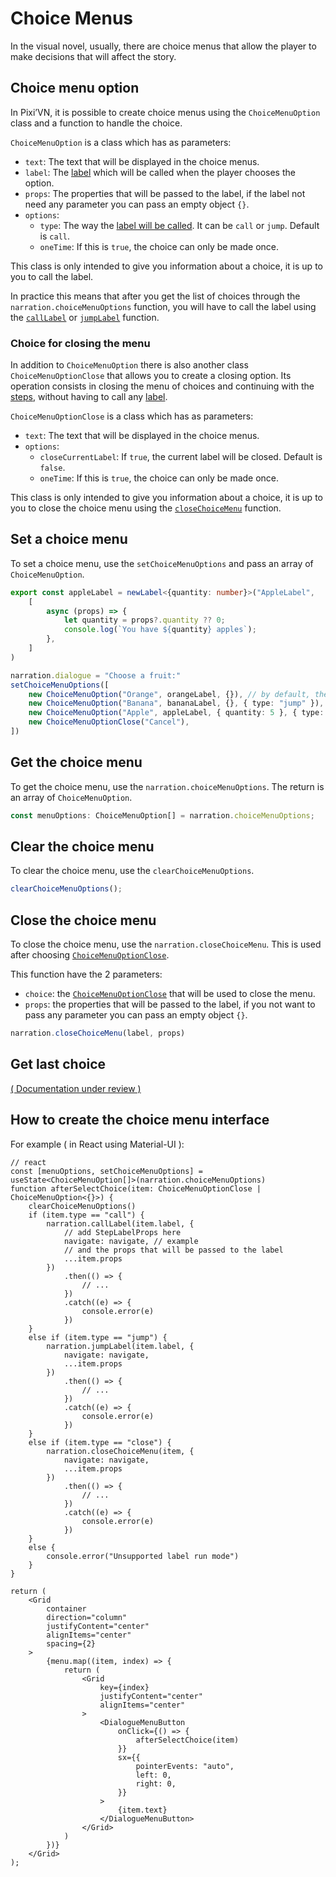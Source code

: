 # Choice Menus

In the visual novel, usually, there are choice menus that allow the player to make decisions that will affect the story.

## Choice menu option

In Pixi’VN, it is possible to create choice menus using the `ChoiceMenuOption` class and a function to handle the choice.

`ChoiceMenuOption` is a class which has as parameters:

* `text`: The text that will be displayed in the choice menus.
* `label`: The [label](/start/labels#label) which will be called when the player chooses the option.
* `props`: The properties that will be passed to the label, if the label not need any parameter you can pass an empty object `{}`.
* `options`:
  * `type`: The way the [label will be called](/start/labels#run-a-label). It can be `call` or `jump`. Default is `call`.
  * `oneTime`: If this is `true`, the choice can only be made once.

<!-- TODO redocumentar the props -->

This class is only intended to give you information about a choice, it is up to you to call the label.

In practice this means that after you get the list of choices through the `narration.choiceMenuOptions` function, you will have to call the label using the [`callLabel`](/start/labels.md#call-a-label) or [`jumpLabel`](/start/labels.md#jump-to-a-label) function.

### Choice for closing the menu

In addition to `ChoiceMenuOption` there is also another class `ChoiceMenuOptionClose` that allows you to create a closing option. Its operation consists in closing the menu of choices and continuing with the [steps](/start/labels.md), without having to call any [label](/start/labels.md#label).

`ChoiceMenuOptionClose` is a class which has as parameters:

* `text`: The text that will be displayed in the choice menus.
* `options`:
  * `closeCurrentLabel`: If `true`, the current label will be closed. Default is `false`.
  * `oneTime`: If this is `true`, the choice can only be made once.

This class is only intended to give you information about a choice, it is up to you to close the choice menu using the [`closeChoiceMenu`](#close-the-choice-menu) function.

## Set a choice menu

To set a choice menu, use the `setChoiceMenuOptions` and pass an array of `ChoiceMenuOption`.

```typescript
export const appleLabel = newLabel<{quantity: number}>("AppleLabel",
    [
        async (props) => {
            let quantity = props?.quantity ?? 0;
            console.log(`You have ${quantity} apples`);
        },
    ]
)
```

```typescript
narration.dialogue = "Choose a fruit:"
setChoiceMenuOptions([
    new ChoiceMenuOption("Orange", orangeLabel, {}), // by default, the label will be called by call
    new ChoiceMenuOption("Banana", bananaLabel, {}, { type: "jump" }),
    new ChoiceMenuOption("Apple", appleLabel, { quantity: 5 }, { type: "call" }),
    new ChoiceMenuOptionClose("Cancel"),
])
```

## Get the choice menu

To get the choice menu, use the `narration.choiceMenuOptions`. The return is an array of `ChoiceMenuOption`.

```typescript
const menuOptions: ChoiceMenuOption[] = narration.choiceMenuOptions;
```

## Clear the choice menu

To clear the choice menu, use the `clearChoiceMenuOptions`.

```typescript
clearChoiceMenuOptions();
```

## Close the choice menu

To close the choice menu, use the `narration.closeChoiceMenu`. This is used after choosing [`ChoiceMenuOptionClose`](#choice-for-closing-the-menu).

This function have the 2 parameters:

* `choice`: the [`ChoiceMenuOptionClose`](#choice-for-closing-the-menu) that will be used to close the menu.
* `props`: the properties that will be passed to the label, if you not want to pass any parameter you can pass an empty object `{}`.

```typescript
narration.closeChoiceMenu(label, props)
```

## Get last choice

[( Documentation under review )](https://github.com/DRincs-Productions/pixi-vn/issues/88)

## How to create the choice menu interface

For example ( in React using Material-UI ):

```tsx
// react
const [menuOptions, setChoiceMenuOptions] = useState<ChoiceMenuOption[]>(narration.choiceMenuOptions)
function afterSelectChoice(item: ChoiceMenuOptionClose | ChoiceMenuOption<{}>) {
    clearChoiceMenuOptions()
    if (item.type == "call") {
        narration.callLabel(item.label, {
            // add StepLabelProps here
            navigate: navigate, // example
            // and the props that will be passed to the label
            ...item.props
        })
            .then(() => {
                // ...
            })
            .catch((e) => {
                console.error(e)
            })
    }
    else if (item.type == "jump") {
        narration.jumpLabel(item.label, {
            navigate: navigate,
            ...item.props
        })
            .then(() => {
                // ...
            })
            .catch((e) => {
                console.error(e)
            })
    }
    else if (item.type == "close") {
        narration.closeChoiceMenu(item, {
            navigate: navigate,
            ...item.props
        })
            .then(() => {
                // ...
            })
            .catch((e) => {
                console.error(e)
            })
    }
    else {
        console.error("Unsupported label run mode")
    }
}

return (
    <Grid
        container
        direction="column"
        justifyContent="center"
        alignItems="center"
        spacing={2}
    >
        {menu.map((item, index) => {
            return (
                <Grid
                    key={index}
                    justifyContent="center"
                    alignItems="center"
                >
                    <DialogueMenuButton
                        onClick={() => {
                            afterSelectChoice(item)
                        }}
                        sx={{
                            pointerEvents: "auto",
                            left: 0,
                            right: 0,
                        }}
                    >
                        {item.text}
                    </DialogueMenuButton>
                </Grid>
            )
        })}
    </Grid>
);
```

